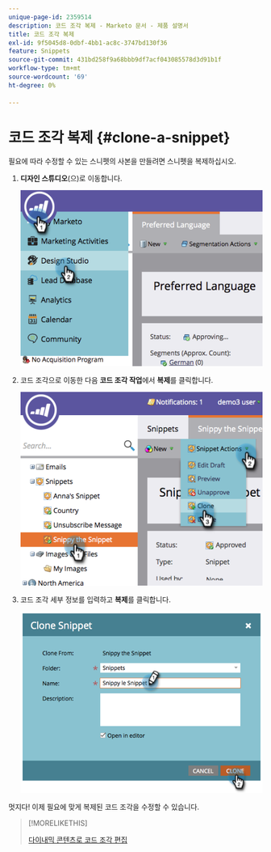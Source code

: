 ```yaml
---
unique-page-id: 2359514
description: 코드 조각 복제 - Marketo 문서 - 제품 설명서
title: 코드 조각 복제
exl-id: 9f5045d8-0dbf-4bb1-ac8c-3747bd130f36
feature: Snippets
source-git-commit: 431bd258f9a68bbb9df7acf043085578d3d91b1f
workflow-type: tm+mt
source-wordcount: '69'
ht-degree: 0%

---
```


# 코드 조각 복제 {#clone-a-snippet}

필요에 따라 수정할 수 있는 스니펫의 사본을 만들려면 스니펫을 복제하십시오.

1. **디자인 스튜디오**(으)로 이동합니다.

   ![](assets/image2014-9-16-10-3a32-3a36.png)

1. 코드 조각으로 이동한 다음 **코드 조각 작업**&#x200B;에서 **복제**&#x200B;를 클릭합니다.

   ![](assets/image2014-9-16-10-3a32-3a44.png)

1. 코드 조각 세부 정보를 입력하고 **복제**&#x200B;를 클릭합니다.

   ![](assets/image2014-9-16-10-3a32-3a53.png)

멋지다! 이제 필요에 맞게 복제된 코드 조각을 수정할 수 있습니다.

>[!MORELIKETHIS]
>
>[다이내믹 콘텐츠로 코드 조각 편집](/help/marketo/product-docs/personalization/segmentation-and-snippets/snippets/edit-snippets-with-dynamic-content.md)
